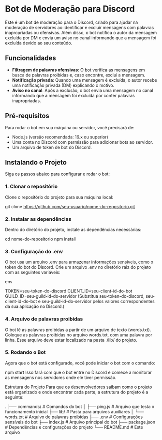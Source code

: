 # Bot de Moderação para Discord

Este é um bot de moderação para o Discord, criado para ajudar na moderação de servidores ao identificar e excluir mensagens com palavras inapropriadas ou ofensivas. Além disso, o bot notifica o autor da mensagem excluída por DM e envia um aviso no canal informando que a mensagem foi excluída devido ao seu conteúdo.

## Funcionalidades

- **Filtragem de palavras ofensivas**: O bot verifica as mensagens em busca de palavras proibidas e, caso encontre, exclui a mensagem.
- **Notificação privada**: Quando uma mensagem é excluída, o autor recebe uma notificação privada (DM) explicando o motivo.
- **Aviso no canal**: Após a exclusão, o bot envia uma mensagem no canal informando que a mensagem foi excluída por conter palavras inapropriadas.

## Pré-requisitos

Para rodar o bot em sua máquina ou servidor, você precisará de:

- Node.js (versão recomendada: 16.x ou superior)
- Uma conta no Discord com permissão para adicionar bots ao servidor.
- Um arquivo de token de bot do Discord.

## Instalando o Projeto

Siga os passos abaixo para configurar e rodar o bot:

### 1. Clonar o repositório

Clone o repositório do projeto para sua máquina local:

git clone https://github.com/seu-usuario/nome-do-repositorio.git

### 2. Instalar as dependências
Dentro do diretório do projeto, instale as dependências necessárias:

cd nome-do-repositorio
npm install
### 3. Configuração do .env
O bot usa um arquivo .env para armazenar informações sensíveis, como o token do bot do Discord. Crie um arquivo .env no diretório raiz do projeto com as seguintes variáveis:

env

TOKEN=seu-token-do-discord
CLIENT_ID=seu-client-id-do-bot
GUILD_ID=seu-guild-id-do-servidor
(Substitua seu-token-do-discord, seu-client-id-do-bot e seu-guild-id-do-servidor pelos valores correspondentes da sua aplicação no Discord.)

### 4. Arquivo de palavras proibidas
O bot lê as palavras proibidas a partir de um arquivo de texto (words.txt). Coloque as palavras proibidas no arquivo words.txt, com uma palavra por linha. Esse arquivo deve estar localizado na pasta ./lib/ do projeto.

### 5. Rodando o Bot
Agora que o bot está configurado, você pode iniciar o bot com o comando:

npm start
Isso fará com que o bot entre no Discord e comece a monitorar as mensagens nos servidores onde ele tiver permissão.

Estrutura do Projeto
Para que os desenvolvedores saibam como o projeto está organizado e onde encontrar cada parte, a estrutura do projeto é a seguinte:

.
├── commands/               # Comandos do bot
│   ├── ping.js             # Arquivo que testa o funcionamento inicial
├── lib/                    # Pasta para arquivos auxiliares
│   └── words.txt           # Arquivo de palavras proibidas
├── .env                    # Configurações sensíveis do bot
├── index.js                # Arquivo principal do bot
├── package.json            # Dependências e configurações do projeto
└── README.md               # Este arquivo
